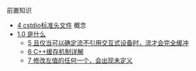 
前置知识
- [4 cstdio标准头文件](../../Chatgpt/io%20和格式化/4%20cstdio标准头文件.md)
概念
- [1.0 是什么](1.0%20是什么.md)
	- [5 且仅当可以确定流不引用交互式设备时，流才会完全缓冲](../../Chatgpt/io%20和格式化/5%20且仅当可以确定流不引用交互式设备时，流才会完全缓冲.md)
	- [6 C++缓存机制详解](../../Chatgpt/io%20和格式化/6%20C++缓存机制详解.md)
	- [7 修改左值的任何一个，会出现未定义](../../Chatgpt/io%20和格式化/7%20修改左值的任何一个，会出现未定义.md)